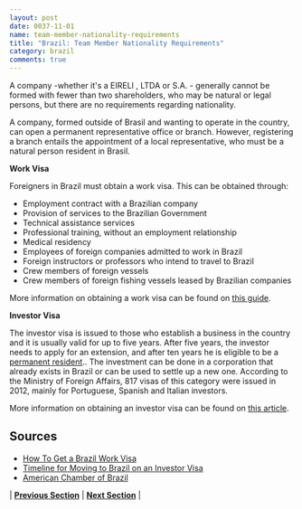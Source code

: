 ```yaml
---
layout: post
date: 0037-11-01
name: team-member-nationality-requirements
title: "Brazil: Team Member Nationality Requirements"
category: brazil
comments: true
---
```


A company -whether it's a EIRELI , LTDA or S.A. - generally cannot be formed with fewer than two shareholders, who may be natural or legal persons, but there are no requirements regarding nationality. 
 
A company, formed outside of Brasil and wanting to operate in the country, can open a permanent representative office or branch. However, registering a branch entails the appointment of a local representative, who must be a natural person resident in Brasil.

**Work Visa**

Foreigners in Brazil must obtain a work visa. This can be obtained through:
- Employment contract with a Brazilian company
- Provision of services to the Brazilian Government
- Technical assistance services
- Professional training, without an employment relationship
- Medical residency
- Employees of foreign companies admitted to work in Brazil
- Foreign instructors or professors who intend to travel to Brazil
- Crew members of foreign vessels
- Crew members of foreign fishing vessels leased by Brazilian companies

More information on obtaining a work visa can be found on [this guide](https://www.visahunter.com/visa/brazil/how-to-get-a-brazil-work-visa/).

**Investor Visa**

The investor visa is issued to those who establish a business in the country and it is usually valid for up to five years. After five years, the investor needs to apply for an extension, and after ten years he is eligible to be a [permanent resident](http://thebrazilbusiness.com/article/obtain-a-brazilian-citizenship).. The investment can be done in a corporation that already exists in Brazil or can be used to settle up a new one. According to the Ministry of Foreign Affairs, 817 visas of this category were issued in 2012, mainly for Portuguese, Spanish and Italian investors.

More information on obtaining an investor visa can be found on [this article](http://thebrazilbusiness.com/article/timeline-for-moving-to-brazil-on-an-investor-visa?utm_medium=newsletter). 

Sources
---
- [How To Get a Brazil Work Visa](https://www.visahunter.com/visa/brazil/how-to-get-a-brazil-work-visa/) 
- [Timeline for Moving to Brazil on an Investor Visa](http://thebrazilbusiness.com/article/timeline-for-moving-to-brazil-on-an-investor-visa?utm_medium=newsletter) 
- [American Chamber of Brazil](https://www.amcham.com.br/howtobr/useful-contacts)


| **[Previous Section]( https://neo-project.github.io/global-blockchain-compliance-hub//brazil/brazil-registry-requirements.html)** | **[Next Section]( https://neo-project.github.io/global-blockchain-compliance-hub//brazil/brazil-tax-and-auditing-requirements.html)** |

